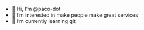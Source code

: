 - 👋 Hi, I’m @paco-dot
- 👀 I’m interested in make people make great services
- 🌱 I’m currently learning git

<!---
paco-dot/paco-dot is a ✨ special ✨ repository because its `README.md` (this file) appears on your GitHub profile.
You can click the Preview link to take a look at your changes.
--->
